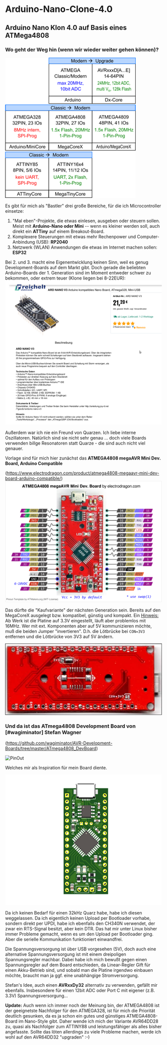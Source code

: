 # Arduino-Nano-Clone-4.0
## Arduino Nano Klon 4.0 auf Basis eines ATMega4808

### Wo geht der Weg hin (wenn wir wieder weiter gehen können)?

![Entwicklung](./images/ClassicModern.png)

Es gibt für mich als "Bastler" drei große Bereiche, für die ich Microcontroller einsetze:
1. "Mal eben"-Projekte, die etwas einlesen, ausgeben oder steuern sollen. Meist mit **Arduino-Nano oder Mini** -- wenn es kleiner werden soll, auch direkt ein **ATTiny** auf einem Breakout-Board.
2. Komplexere Steuerungen mit etwas mehr Rechenpower und Computer-Anbindung (USB): **RP2040**
3. Netzwerk (WLAN) Anwendungen die etwas im Internet machen sollen: **ESP32**

Bei 2. und 3. macht eine Eigenentwicklung keinen Sinn, weil es genug Development-Boards auf dem Markt gibt. Doch gerade die beliebten Arduino-Boards der 1. Generation sind im Moment entweder schwer zu bekommen, oder extrem teuer (Klone liegen bei 8-22EUR):
<img src="./images/atmega328.png" width="800">

Außerdem war ich nie ein Freund von Quarzen. Ich liebe interne Oszillatoren. Natürlich sind sie nicht sehr genau ... doch viele Boards verwenden billge Resonatoren statt Quarze - die sind auch nicht viel genauer.

Vorlage sind für mich hier zunächst das **ATMEGA4808 megaAVR Mini Dev. Board, Arduino Compatible**

(https://www.electrodragon.com/product/atmega4808-megaavr-mini-dev-board-arduino-compatible/)
<img src="./images/ED-m4808.png" width="800">

Das dürfte die "Kaufvariante" der nächsten Generation sein. Bereits auf den MegaCoreX ausgelegt bzw. kompatibel, günstig und kompakt.
Ein <ins>Hinweis:</ins> Ab Werk ist die Platine auf 3.3V eingestellt, läuft aber problemlos mit 16MHz. Wer mit ext. Komponenten aber auf 5V kommunizieren möchte,
muß die beiden Jumper "invertieren". D.h. die Lötbrücke bei `CON=3V3` entfernen und die Lötbrücke von 3V3 auf 5V ändern.

![ATMEGA4808 Rückseite](./images/EDm4808_back.jpg)

### Und da ist das **ATmega4808 Development Board** von [#wagiminator] Stefan Wagner 

(https://github.com/wagiminator/AVR-Development-Boards/tree/master/ATmega4808_DevBoard)

![PinOut](https://raw.githubusercontent.com/wagiminator/AVR-Development-Boards/master/ATmega4808_DevBoard/documentation/ATmega4808_DevBoard_pinout.png)

Welches mir als Inspiration für mein Board diente.

![Arduino-Nano-Clone-4.0](./images/m4808.png)

Da ich keinen Bedarf für einen 32kHz Quarz habe, habe ich diesen weggelassen. Da ich eigentlich keinen Upload per Bootloader vorhabe, sondern direkt per UPDI, habe ich ebenfalls den CH340N verwendet, der zwar ein RTS-Signal besitzt, aber kein DTR. Das hat mir unter Linux bisher immer Probleme gemacht, wenn es um den Upload per Bootloader ging. Aber die serielle Kommunikation funktioniert einwandfrei.

Die Spannungsversorgung ist über USB vorgesehen (5V), doch auch eine alternative Spannungsversorgung ist mit einem dreipoligen Spannungsregler machbar. Dabei habe ich mich bewußt gegen einen Spannungsregler auf dem Board entschieden, da Linear-Regler Gift für einen Akku-Betrieb sind, und sobald man die Platine irgendwo einbauen möchte, braucht man ja ggf. eine unabhängige Stromversorgung.

Stefan's Idee, auch einen **AVRxxDy32** alternativ zu verwenden, gefällt mir ebenfalls. Insbesondere für einen 12bit ADC oder Port C mit eigener (z.B. 3.3V) Spannungsversorgung...

**Update:** Auch wenn ich immer noch der Meinung bin, der ATMEGA4808 ist der geeignetste Nachfolger für den ATMEGA328, ist für mich die Priorität deutlich gesunken, da es ja schon ein gutes und günstiges ATMEGA4808-Board im Nano-Style gibt.
Daher wende ich mich der Variante AVR64DD28 zu, quasi als Nachfolger zum ATTINY88 und leistungsfähiger als alles bisher angefasste. Sollte das löten allerdings zu viele Probleme machen, werde ich wohl auf den AVR64DD32 "upgraden" :-) 
